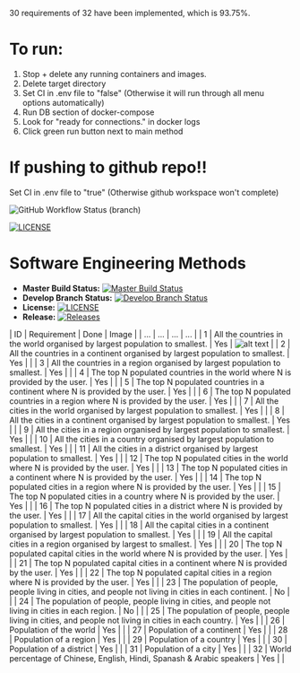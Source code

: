 30 requirements of 32 have been implemented, which is 93.75%.

# To run:

1. Stop + delete any running containers and images.
2. Delete target directory
3. Set CI in .env file to "false" (Otherwise it will run through all menu options automatically)
4. Run DB section of docker-compose
5. Look for "ready for connections." in docker logs
6. Click green run button next to main method

# If pushing to github repo!!

Set CI in .env file to "true" (Otherwise github workspace won't complete)

![GitHub Workflow Status (branch)](https://img.shields.io/github/actions/workflow/status/jamnic1994/groupproject/main.yml?branch=master)

[![LICENSE](https://img.shields.io/github/license/jamnic1994/sem.svg?style=flat-square)](https://github.com/jamnic1994/groupproject/blob/master/LICENSE)

# Software Engineering Methods
- **Master Build Status:** [![Master Build Status](https://img.shields.io/github/actions/workflow/status/jamnic1994/groupproject/main.yml?branch=master)](https://github.com/jamnic1994/groupproject/tree/master)
- **Develop Branch Status:** [![Develop Branch Status](https://img.shields.io/github/actions/workflow/status/jamnic1994/groupproject/main.yml?branch=develop)](https://github.com/jamnic1994/groupproject/tree/develop)
- **License:** [![LICENSE](https://img.shields.io/github/license/jamnic1994/groupproject.svg?style=flat-square)](https://github.com/jamnic1994/groupproject/blob/master/LICENSE)
- **Release:** [![Releases](https://img.shields.io/github/release/jamnic1994/groupproject/all.svg?style=flat-square)](https://github.com/jamnic1994/groupproject/releases)

| ID | Requirement | Done | Image | 
| ... | ... | ... | ... |
| 1 | All the countries in the world organised by largest population to smallest. | Yes | ![alt text](https://github.com/jamnic1994/GroupProject/blob/master/image.jpg?raw=true) |
| 2 | All the countries in a continent organised by largest population to smallest. | Yes | |
| 3 | All the countries in a region organised by largest population to smallest. | Yes | |
| 4 | The top N populated countries in the world where N is provided by the user. | Yes | |
| 5 | The top N populated countries in a continent where N is provided by the user. | Yes | |
| 6 | The top N populated countries in a region where N is provided by the user. | Yes | |
| 7 | All the cities in the world organised by largest population to smallest. | Yes | |
| 8 | All the cities in a continent organised by largest population to smallest. | Yes | |
| 9 | All the cities in a region organised by largest population to smallest. | Yes | |
| 10 | All the cities in a country organised by largest population to smallest. | Yes | |
| 11 | All the cities in a district organised by largest population to smallest. | Yes | |
| 12 | The top N populated cities in the world where N is provided by the user. | Yes | |
| 13 | The top N populated cities in a continent where N is provided by the user. | Yes | |
| 14 | The top N populated cities in a region where N is provided by the user. | Yes | |
| 15 | The top N populated cities in a country where N is provided by the user. | Yes | |
| 16 | The top N populated cities in a district where N is provided by the user. | Yes | |
| 17 | All the capital cities in the world organised by largest population to smallest. | Yes | |
| 18 | All the capital cities in a continent organised by largest population to smallest. | Yes | |
| 19 | All the capital cities in a region organised by largest to smallest. | Yes | |
| 20 | The top N populated capital cities in the world where N is provided by the user. | Yes | |
| 21 | The top N populated capital cities in a continent where N is provided by the user. | Yes | |
| 22 | The top N populated capital cities in a region where N is provided by the user. | Yes | |
| 23 | The population of people, people living in cities, and people not living in cities in each continent. | No | |
| 24 | The population of people, people living in cities, and people not living in cities in each region. | No | |
| 25 | The population of people, people living in cities, and people not living in cities in each country. | Yes | |
| 26 | Population of the world | Yes | |
| 27 | Population of a continent | Yes | |
| 28 | Population of a region | Yes | |
| 29 | Population of a country | Yes | |
| 30 | Population of a district | Yes | |
| 31 | Population of a city | Yes | |
| 32 | World percentage of Chinese, English, Hindi, Spanash & Arabic speakers | Yes | |

